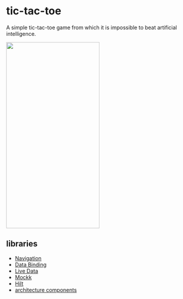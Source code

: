 # tic-tac-toe

A simple tic-tac-toe game from which it is impossible to beat artificial intelligence.


<img src="https://raw.githubusercontent.com/leoallvez/files/b8a3583e653d08f0bb7f0d9912935652171d63ab/tictactoe.gif" width="250" height="500"/>

## libraries
- [Navigation](https://developer.android.com/guide/navigation)
- [Data Binding](https://developer.android.com/topic/libraries/data-binding/)
- [Live Data](https://developer.android.com/topic/libraries/architecture/livedata)
- [Mockk](https://mockk.io/ANDROID.html)
- [Hilt](https://dagger.dev/hilt/)
- [architecture components](https://developer.android.com/topic/libraries/architecture)
